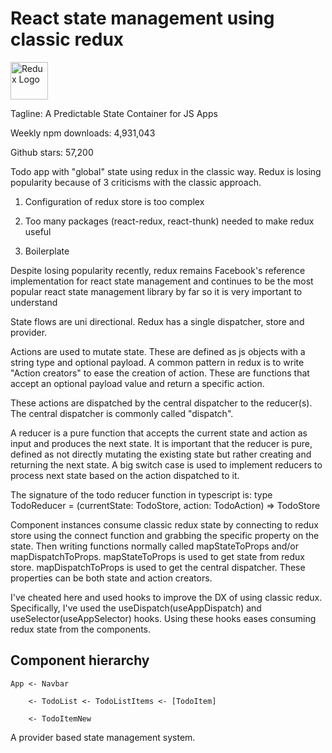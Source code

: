 # React state management using classic redux

<a href='https://redux.js.org'><img src='https://camo.githubusercontent.com/f28b5bc7822f1b7bb28a96d8d09e7d79169248fc/687474703a2f2f692e696d6775722e636f6d2f4a65567164514d2e706e67' height='60' alt='Redux Logo' aria-label='redux.js.org' /></a>

Tagline: A Predictable State Container for JS Apps

Weekly npm downloads: 4,931,043

Github stars: 57,200

Todo app with "global" state using redux in the classic way.
Redux is losing popularity because of 3 criticisms with the classic approach.

1. Configuration of redux store is too complex

2. Too many packages (react-redux, react-thunk) needed to make redux useful

3. Boilerplate

Despite losing popularity recently, redux remains Facebook's reference implementation for react state management and continues to be the most popular react state management library by far so it is very important to understand

State flows are uni directional.
Redux has a single dispatcher, store and provider.

Actions are used to mutate state. These are defined as js objects with a string type and optional payload.
A common pattern in redux is to write "Action creators" to ease the creation of action. These are functions that accept an optional payload value and return a specific action.  

These actions are dispatched by the central dispatcher to the reducer(s). The central dispatcher is commonly called "dispatch".

A reducer is a pure function that accepts the current state and action as input and produces the next state. It is important that the reducer is pure, defined as not directly mutating the existing state but rather creating and returning the next state.
A big switch case is used to implement reducers to process next state based on the action dispatched to it.

The signature of the todo reducer function in typescript is:
type TodoReducer = (currentState: TodoStore, action: TodoAction) => TodoStore

Component instances consume classic redux state by connecting to redux store using the connect function and grabbing the specific property on the state. Then writing functions normally called mapStateToProps and/or mapDispatchToProps. mapStateToProps is used to get state from redux store. mapDispatchToProps is used to get the central dispatcher.
These properties can be both state and action creators.

I've cheated here and used hooks to improve the DX of using classic redux.
Specifically, I've used the useDispatch(useAppDispatch) and useSelector(useAppSelector) hooks.
Using these hooks eases consuming redux state from the components.

## Component hierarchy

    App <- Navbar

        <- TodoList <- TodoListItems <- [TodoItem]

        <- TodoItemNew

A provider based state management system.
